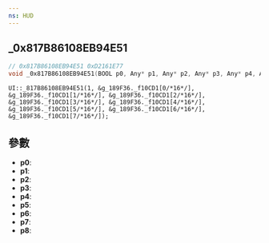 ```yaml
---
ns: HUD
---
```

## _0x817B86108EB94E51

```c
// 0x817B86108EB94E51 0xD2161E77
void _0x817B86108EB94E51(BOOL p0, Any* p1, Any* p2, Any* p3, Any* p4, Any* p5, Any* p6, Any* p7, Any* p8);
```

```
UI::_817B86108EB94E51(1, &g_189F36._f10CD1[0/*16*/], &g_189F36._f10CD1[1/*16*/], &g_189F36._f10CD1[2/*16*/], &g_189F36._f10CD1[3/*16*/], &g_189F36._f10CD1[4/*16*/], &g_189F36._f10CD1[5/*16*/], &g_189F36._f10CD1[6/*16*/], &g_189F36._f10CD1[7/*16*/]);  
```

## 參數
* **p0**: 
* **p1**: 
* **p2**: 
* **p3**: 
* **p4**: 
* **p5**: 
* **p6**: 
* **p7**: 
* **p8**: 

